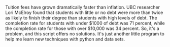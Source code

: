 Tuition fees have grown dramatically faster than inflation. UBC researcher Lori McElroy found that students with little or no debt were more than twice as likely to finish their degree than students with high levels of debt. The completion rate for students with under $1000 of debt was 71 percent, while the completion rate for those with over $10,000 was 34 percent. So, it's a problem, and this script offers no solutions. It's just another little program to help me learn new techniques with python and data sets.